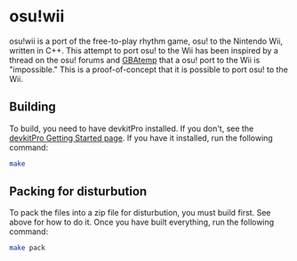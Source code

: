 # osu!wii
osu!wii is a port of the free-to-play rhythm game, osu! to the Nintendo Wii, written in C++. This attempt to port osu! to the Wii has been inspired by a thread on the osu! forums and [GBAtemp](https://gbatemp.net/threads/osu-wii.251881/) that a osu! port to the Wii is "impossible." This is a proof-of-concept that it is possible to port osu! to the Wii.
## Building
To build, you need to have devkitPro installed. If you don't, see the [devkitPro Getting Started page](https://devkitpro.org/wiki/Getting_Started). If you have it installed, run the following command:
```bash
make
```
## Packing for disturbution
To pack the files into a zip file for disturbution, you must build first. See above for how to do it. Once you have built everything, run the following command:
```bash
make pack
```

